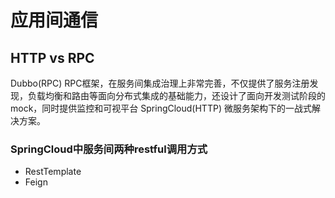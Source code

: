 # 应用间通信

## HTTP vs RPC

Dubbo(RPC)
RPC框架，在服务间集成治理上非常完善，不仅提供了服务注册发现，负载均衡和路由等面向分布式集成的基础能力，还设计了面向开发测试阶段的mock，同时提供监控和可视平台
SpringCloud(HTTP)
微服务架构下的一战式解决方案。

### SpringCloud中服务间两种restful调用方式

+ RestTemplate
+ Feign